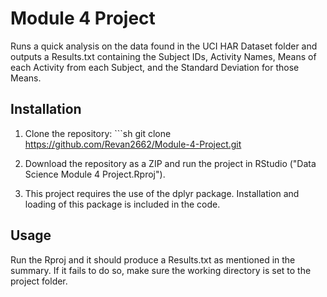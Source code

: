 # Module 4 Project

Runs a quick analysis on the data found in the UCI HAR Dataset folder and outputs a Results.txt containing the Subject IDs, Activity Names, Means of each Activity from each Subject, and the Standard Deviation for those Means.

## Installation

1.  Clone the repository: \`\`\`sh git clone <https://github.com/Revan2662/Module-4-Project.git>

2.  Download the repository as a ZIP and run the project in RStudio ("Data Science Module 4 Project.Rproj").

3.  This project requires the use of the dplyr package. Installation and loading of this package is included in the code.

## Usage

Run the Rproj and it should produce a Results.txt as mentioned in the summary. If it fails to do so, make sure the working directory is set to the project folder.
